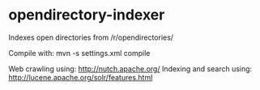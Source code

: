 # opendirectory-indexer
Indexes open directories from /r/opendirectories/

Compile with: mvn -s settings.xml compile


Web crawling using: http://nutch.apache.org/
Indexing and search using: http://lucene.apache.org/solr/features.html

